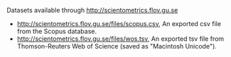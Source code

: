 Datasets available through http://scientometrics.flov.gu.se
- http://scientometrics.flov.gu.se/files/scopus.csv, An exported csv file from the Scopus database.
- http://scientometrics.flov.gu.se/files/wos.tsv, An exported tsv file from Thomson-Reuters Web of Science (saved as "Macintosh Unicode").





